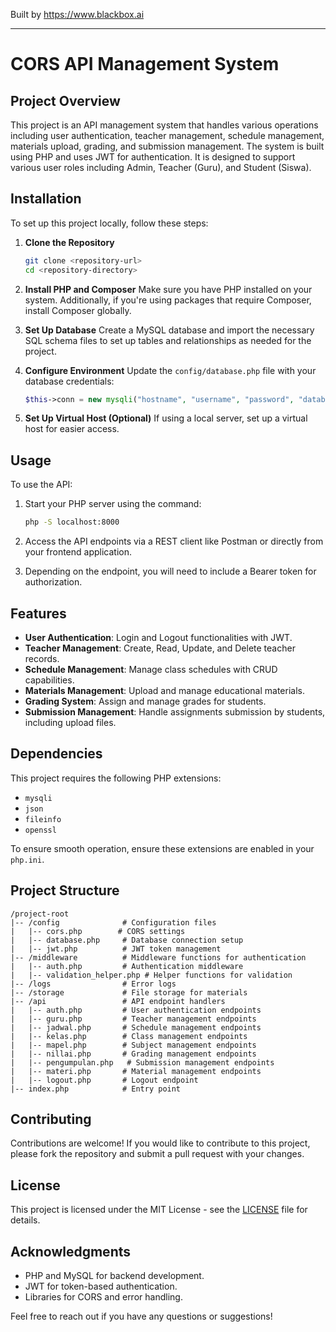 
Built by https://www.blackbox.ai

---

# CORS API Management System

## Project Overview
This project is an API management system that handles various operations including user authentication, teacher management, schedule management, materials upload, grading, and submission management. The system is built using PHP and uses JWT for authentication. It is designed to support various user roles including Admin, Teacher (Guru), and Student (Siswa).

## Installation
To set up this project locally, follow these steps:

1. **Clone the Repository**
   ```bash
   git clone <repository-url>
   cd <repository-directory>
   ```

2. **Install PHP and Composer**
   Make sure you have PHP installed on your system. Additionally, if you're using packages that require Composer, install Composer globally.

3. **Set Up Database**
   Create a MySQL database and import the necessary SQL schema files to set up tables and relationships as needed for the project.

4. **Configure Environment**
   Update the `config/database.php` file with your database credentials:
   ```php
   $this->conn = new mysqli("hostname", "username", "password", "database");
   ```

5. **Set Up Virtual Host (Optional)**
   If using a local server, set up a virtual host for easier access.

## Usage
To use the API:
1. Start your PHP server using the command:
   ```bash
   php -S localhost:8000
   ```
2. Access the API endpoints via a REST client like Postman or directly from your frontend application.

3. Depending on the endpoint, you will need to include a Bearer token for authorization.

## Features
- **User Authentication**: Login and Logout functionalities with JWT.
- **Teacher Management**: Create, Read, Update, and Delete teacher records.
- **Schedule Management**: Manage class schedules with CRUD capabilities.
- **Materials Management**: Upload and manage educational materials.
- **Grading System**: Assign and manage grades for students.
- **Submission Management**: Handle assignments submission by students, including upload files.
  
## Dependencies
This project requires the following PHP extensions:
- `mysqli`
- `json`
- `fileinfo`
- `openssl`

To ensure smooth operation, ensure these extensions are enabled in your `php.ini`.

## Project Structure
```
/project-root
|-- /config              # Configuration files
|   |-- cors.php        # CORS settings
|   |-- database.php     # Database connection setup
|   |-- jwt.php          # JWT token management
|-- /middleware          # Middleware functions for authentication
|   |-- auth.php         # Authentication middleware
|   |-- validation_helper.php # Helper functions for validation
|-- /logs                # Error logs
|-- /storage             # File storage for materials
|-- /api                 # API endpoint handlers
|   |-- auth.php         # User authentication endpoints
|   |-- guru.php         # Teacher management endpoints
|   |-- jadwal.php       # Schedule management endpoints
|   |-- kelas.php        # Class management endpoints
|   |-- mapel.php        # Subject management endpoints
|   |-- nillai.php       # Grading management endpoints
|   |-- pengumpulan.php   # Submission management endpoints
|   |-- materi.php       # Material management endpoints
|   |-- logout.php       # Logout endpoint
|-- index.php            # Entry point
```

## Contributing
Contributions are welcome! If you would like to contribute to this project, please fork the repository and submit a pull request with your changes.

## License
This project is licensed under the MIT License - see the [LICENSE](LICENSE) file for details. 

## Acknowledgments
- PHP and MySQL for backend development.
- JWT for token-based authentication.
- Libraries for CORS and error handling.

Feel free to reach out if you have any questions or suggestions!